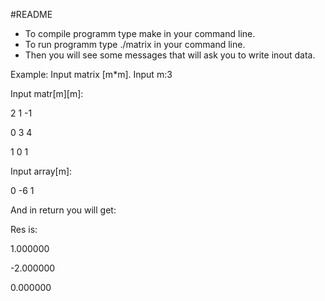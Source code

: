 #README

- To compile programm type make in your command line.
- To run programm type ./matrix in your command line.
- Then you will see some messages that will ask you to write inout data.

Example:
Input matrix [m*m]. Input m:3

Input matr[m][m]:

2 1 -1

0 3 4

1 0 1

Input array[m]:

0 -6 1

And in return you will get:

Res is:

1.000000

-2.000000

0.000000
